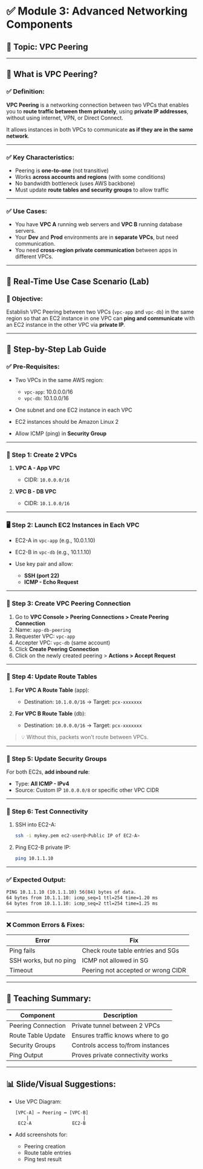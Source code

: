 # ✅ **Module 3: Advanced Networking Components**

## 🔷 **Topic: VPC Peering**

---

## 🔹 What is VPC Peering?

### ✅ Definition:

**VPC Peering** is a networking connection between two VPCs that enables you to **route traffic between them privately**, using **private IP addresses**, without using internet, VPN, or Direct Connect.

It allows instances in both VPCs to communicate **as if they are in the same network**.

---

### ✅ Key Characteristics:

* Peering is **one-to-one** (not transitive)
* Works **across accounts and regions** (with some conditions)
* No bandwidth bottleneck (uses AWS backbone)
* Must update **route tables and security groups** to allow traffic

---

### ✅ Use Cases:

* You have **VPC A** running web servers and **VPC B** running database servers.
* Your **Dev** and **Prod** environments are in **separate VPCs**, but need communication.
* You need **cross-region private communication** between apps in different VPCs.

---

## 🔷 Real-Time Use Case Scenario (Lab)

### 🧾 Objective:

Establish VPC Peering between two VPCs (`vpc-app` and `vpc-db`) in the same region so that an EC2 instance in one VPC can **ping and communicate** with an EC2 instance in the other VPC via **private IP**.

---

## 🧪 **Step-by-Step Lab Guide**

### ✅ Pre-Requisites:

* Two VPCs in the same AWS region:

  * `vpc-app`: 10.0.0.0/16
  * `vpc-db`: 10.1.0.0/16
* One subnet and one EC2 instance in each VPC
* EC2 instances should be Amazon Linux 2
* Allow ICMP (ping) in **Security Group**

---

### 🔁 Step 1: Create 2 VPCs

1. **VPC A - App VPC**

   * CIDR: `10.0.0.0/16`
2. **VPC B - DB VPC**

   * CIDR: `10.1.0.0/16`

---

### 🖥️ Step 2: Launch EC2 Instances in Each VPC

* EC2-A in `vpc-app` (e.g., 10.0.1.10)
* EC2-B in `vpc-db` (e.g., 10.1.1.10)
* Use key pair and allow:

  * **SSH (port 22)**
  * **ICMP - Echo Request**

---

### 🔁 Step 3: Create VPC Peering Connection

1. Go to **VPC Console > Peering Connections > Create Peering Connection**
2. Name: `app-db-peering`
3. Requester VPC: `vpc-app`
4. Accepter VPC: `vpc-db` (same account)
5. Click **Create Peering Connection**
6. Click on the newly created peering > **Actions > Accept Request**

---

### 📘 Step 4: Update Route Tables

1. **For VPC A Route Table** (app):

   * Destination: `10.1.0.0/16` → Target: `pcx-xxxxxxx`
2. **For VPC B Route Table** (db):

   * Destination: `10.0.0.0/16` → Target: `pcx-xxxxxxx`

> 💡 Without this, packets won’t route between VPCs.

---

### 🔐 Step 5: Update Security Groups

For both EC2s, **add inbound rule**:

* Type: **All ICMP - IPv4**
* Source: Custom IP `10.0.0.0/8` or specific other VPC CIDR

---

### 🧪 Step 6: Test Connectivity

1. SSH into EC2-A:

   ```bash
   ssh -i mykey.pem ec2-user@<Public IP of EC2-A>
   ```
2. Ping EC2-B private IP:

   ```bash
   ping 10.1.1.10
   ```

---

### ✅ **Expected Output:**

```bash
PING 10.1.1.10 (10.1.1.10) 56(84) bytes of data.
64 bytes from 10.1.1.10: icmp_seq=1 ttl=254 time=1.20 ms
64 bytes from 10.1.1.10: icmp_seq=2 ttl=254 time=1.25 ms
```

---

### ❌ Common Errors & Fixes:

| Error                  | Fix                                |
| ---------------------- | ---------------------------------- |
| Ping fails             | Check route table entries and SGs  |
| SSH works, but no ping | ICMP not allowed in SG             |
| Timeout                | Peering not accepted or wrong CIDR |

---

## 📘 Teaching Summary:

| Component          | Description                       |
| ------------------ | --------------------------------- |
| Peering Connection | Private tunnel between 2 VPCs     |
| Route Table Update | Ensures traffic knows where to go |
| Security Groups    | Controls access to/from instances |
| Ping Output        | Proves private connectivity works |

---

## 📊 Slide/Visual Suggestions:

* Use VPC Diagram:

  ```
  [VPC-A] → Peering ↔ [VPC-B]
      |                    |
   EC2-A               EC2-B
  ```
* Add screenshots for:

  * Peering creation
  * Route table entries
  * Ping test result


